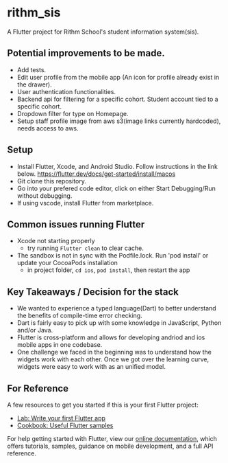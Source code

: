 # rithm_sis
A Flutter project for Rithm School's student information system(sis). 

## Potential improvements to be made.
- Add tests.
- Edit user profile from the mobile app (An icon for profile already exist in the drawer).
- User authentication functionalities. 
- Backend api for filtering for a specific cohort. Student account tied to a specific cohort. 
- Dropdown filter for type on Homepage.
- Setup staff profile image from aws s3(image links currently hardcoded), needs access to aws.

## Setup
- Install Flutter, Xcode, and Android Studio. Follow instructions in the link below.
https://flutter.dev/docs/get-started/install/macos
- Git clone this repository.
- Go into your prefered code editor, click on either Start Debugging/Run without debugging.
- If using vscode, install Flutter from marketplace.

## Common issues running Flutter
- Xcode not starting properly
  - try running `Flutter clean` to clear cache.
- The sandbox is not in sync with the Podfile.lock. Run 'pod install' or update your CocoaPods installation
  - in project folder, `cd ios`, `pod install`, then restart the app 

## Key Takeaways / Decision for the stack
- We wanted to experience a typed language(Dart) to better understand the benefits of compile-time error checking.
- Dart is fairly easy to pick up with some knowledge in JavaScript, Python and/or Java.
- Flutter is cross-platform and allows for developing andriod and ios mobile apps in one codebase.
- One challenge we faced in the beginning was to understand how the widgets work with each other. Once we got over the learning curve, widgets were easy to work with as an unified model.  

## For Reference
A few resources to get you started if this is your first Flutter project:

- [Lab: Write your first Flutter app](https://flutter.dev/docs/get-started/codelab)
- [Cookbook: Useful Flutter samples](https://flutter.dev/docs/cookbook)

For help getting started with Flutter, view our
[online documentation](https://flutter.dev/docs), which offers tutorials,
samples, guidance on mobile development, and a full API reference.
